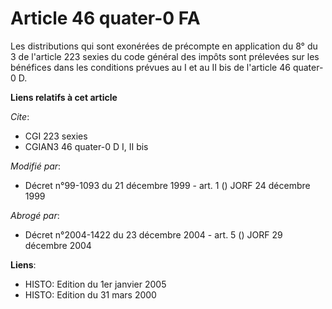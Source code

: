 # Article 46 quater-0 FA

Les distributions qui sont exonérées de précompte en application du 8° du 3 de l'article 223 sexies du code général des
impôts sont prélevées sur les bénéfices dans les conditions prévues au I et au II bis de l'article 46 quater-0 D.

**Liens relatifs à cet article**

_Cite_:

  - CGI 223 sexies
  - CGIAN3 46 quater-0 D I, II bis

_Modifié par_:

  - Décret n°99-1093 du 21 décembre 1999 - art. 1 () JORF 24 décembre 1999

_Abrogé par_:

  - Décret n°2004-1422 du 23 décembre 2004 - art. 5 () JORF 29 décembre 2004

**Liens**:

  - HISTO: Edition du 1er janvier 2005
  - HISTO: Edition du 31 mars 2000
